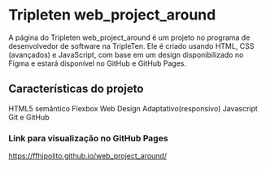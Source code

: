 # Tripleten web_project_around

A página do Tripleten web_project_around é um projeto no programa de desenvolvedor de software na TripleTen. Ele é criado usando HTML, CSS (avançados) e JavaScript, com base em um design disponibilizado no Figma e estará disponível no GitHub e GitHub Pages.

## Características do projeto

HTML5 semântico
Flexbox
Web Design Adaptativo(responsivo)
Javascript
Git e GitHub

### Link para visualização no GitHub Pages

https://ffhipolito.github.io/web_project_around/
